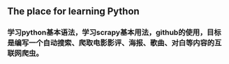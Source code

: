 
## The place for learning Python ##


### 学习python基本语法，学习scrapy基本用法，github的使用，目标是编写一个自动搜索、爬取电影影评、海报、歌曲、对白等内容的互联网爬虫。 ###

